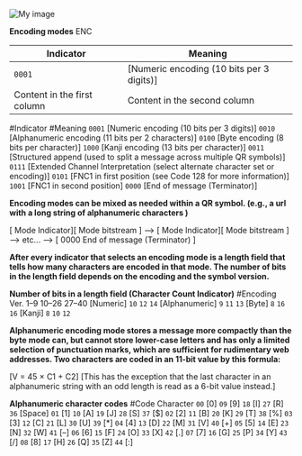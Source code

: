 
![My image](https://github.com/Thecreator1/images/blob/master/1024px-QR_Character_Placement.png)

**Encoding modes** 
ENC

Indicator | Meaning
------------ | -------------
`0001` | [Numeric encoding (10 bits per 3 digits)]
Content in the first column | Content in the second column

#Indicator	#Meaning
`0001`	[Numeric encoding (10 bits per 3 digits)]
`0010`	[Alphanumeric encoding (11 bits per 2 characters)]
`0100`	[Byte encoding (8 bits per character)]
`1000`	[Kanji encoding (13 bits per character)]
`0011`	[Structured append (used to split a message across multiple QR symbols)]
`0111`	[Extended Channel Interpretation (select alternate character set or encoding)]
`0101`	[FNC1 in first position (see Code 128 for more information)]
`1001`	[FNC1 in second position]
`0000`	[End of message (Terminator)]

**Encoding modes can be mixed as needed within a QR symbol. (e.g., a url with a long string of alphanumeric characters )**

[ Mode Indicator][ Mode bitstream ] --> [ Mode Indicator][ Mode bitstream ] --> etc... --> [ 0000 End of message (Terminator) ]

**After every indicator that selects an encoding mode is a length field that tells how many characters are encoded in that mode. The number of bits in the length field depends on the encoding and the symbol version.**

**Number of bits in a length field (Character Count Indicator)**
#Encoding	Ver. 1–9   10–26    27–40
[Numeric]	`10`	  `12`	    `14`
[Alphanumeric]	`9`	  `11`	    `13`
[Byte]	        `8`	  `16`	    `16`
[Kanji]	        `8`	  `10`	    `12`

**Alphanumeric encoding mode stores a message more compactly than the byte mode can, but cannot store lower-case letters and has only a limited selection of punctuation marks, which are sufficient for rudimentary web addresses. Two characters are coded in an 11-bit value by this formula:**

[V = 45 × C1 + C2]
[This has the exception that the last character in an alphanumeric string with an odd length is read as a 6-bit value instead.]

**Alphanumeric character codes**
#Code	Character
`00`	[0]	`09`	[9]	`18`	[I]	`27`	[R]	`36`	[Space]
`01`	[1]	`10`	[A]	`19`	[J]	`28`	[S]	`37`	[$]
`02`	[2]	`11`	[B]	`20`	[K]	`29`	[T]	`38`	[%]
`03`	[3]	`12`	[C]	`21`	[L]	`30`	[U]	`39`	[*]
`04`	[4]	`13`	[D]	`22`	[M]	`31`	[V]	`40`	[+]
`05`	[5]	`14`	[E]	`23`	[N]	`32`	[W]	`41`	[–]
`06`	[6]	`15`	[F]	`24`	[O]	`33`	[X]	`42`	[.]
`07`	[7]	`16`	[G]	`25`	[P]	`34`	[Y]	`43`	[/]
`08`	[8]	`17`	[H]	`26`	[Q]	`35`	[Z]	`44`	[:]


